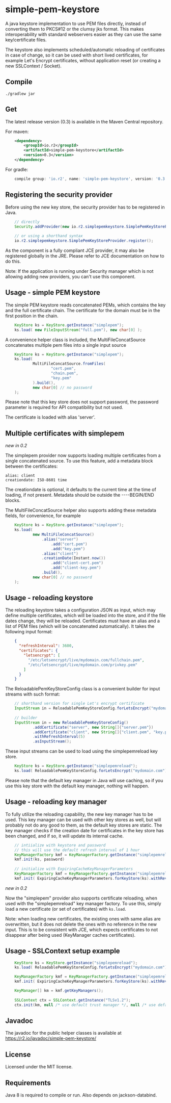 # simple-pem-keystore

A java keystore implementation to use PEM files directly, instead of converting them to PKCS#12 or the clumsy jks format. This makes interoperability with standard webservers easier as they can use the same key/certificate files.

The keystore also implements scheduled/automatic reloading of certificates in case of change, so it can be used with short lived certificates, for example Let's Encrypt certificates, without application reset (or creating a new SSLContext / Socket).
 
## Compile

```Shell
./gradlew jar
```

## Get

The latest release version (0.3) is available in the Maven Central repository.

For maven:

```xml
	<dependency>
	    <groupId>io.r2</groupId>
	    <artifactId>simple-pem-keystore</artifactId>
	    <version>0.3</version>
	</dependency>
```

For gradle:

```gradle
	compile group: 'io.r2', name: 'simple-pem-keystore', version: '0.3'
```

## Registering the security provider

Before using the new key store, the security provider has to be registered in Java.

```java
    // directly
    Security.addProvider(new io.r2.simplepemkeystore.SimplePemKeyStoreProvider());
    
    // or using a shorthand syntax
    io.r2.simplepemkeystore.SimplePemKeyStoreProvider.register();
```

As the component is a fully compliant JCE provider, it may also be registered globally in the JRE. Please refer to JCE documentation on how to do this.

Note: If the application is running under Security manager which is not allowing adding new providers, you can't use this component.

## Usage - simple PEM keystore

The simple PEM keystore reads concatenated PEMs, which contains the key and the full certificate chain. The certificate for the domain must be in the first position in the chain.

```java
    KeyStore ks = KeyStore.getInstance("simplepem");
    ks.load( new FileInputStream("full.pem"), new char[0] );
```

A convenience helper class is included, the MultiFileConcatSource concatenates multiple pem files into a single input source

```java
    KeyStore ks = KeyStore.getInstance("simplepem");
    ks.load(
            MultiFileConcatSource.fromFiles(
                    "cert.pem",
                    "chain.pem",
                    "key.pem"
            ).build(),
            new char[0] // no password
    );
```

Please note that this key store does not support password, the password parameter is required for API compatibility but not used.

The certificate is loaded with alias 'server'.

## Multiple certificates with simplepem

*new in 0.2*

The simplepem provider now supports loading multiple certificates from a single concatenated source. To use this feature, add a metadata block between the certificates:

```
alias: client
creationdate: ISO-8601 time
```

The creationdate is optional, it defaults to the current time at the time of loading, if not present. Metadata should be outside the ----BEGIN/END blocks.

The MultiFileConcatSource helper also supports adding these metadata fields, for convenience, for example

```java
    KeyStore ks = KeyStore.getInstance("simplepem");
    ks.load(
            new MultiFileConcatSource()
                .alias("server")
                    .add("cert.pem")
                    .add("key.pem")
                .alias("client")
                .creationDate(Instant.now())
                    .add("client-cert.pem")
                    .add("client-key.pem")
                .build(),
            new char[0] // no password
    );
```

## Usage - reloading keystore

The reloading keystore takes a configuration JSON as input, which may define multiple certificates, which will be loaded into the store, and if the file dates change, they will be reloaded. Certificates must have an alias and a list of PEM files (which will be concatenated automatically). It takes the following input format:

```JSON
    {
      "refreshInterval": 3600,
      "certificates": {
        "letsencrypt": [
          "/etc/letsencrypt/live/mydomain.com/fullchain.pem",
          "/etc/letsencrypt/live/mydomain.com/privkey.pem"
        ]
      }
    }
```

The ReloadablePemKeyStoreConfig class is a convenient builder for input streams with such format:

```java
    // shorthand version for single Let's encrypt certificate
    InputStream in = ReloadablePemKeyStoreConfig.forLetsEncrypt("mydomain.com").asInputStream()
    
    // builder
    InputStream in = new ReloadablePemKeyStoreConfig()
            .addCertificate("server", new String[]{"server.pem"})
            .addCertificate("client", new String[]{"client.pem", "key.pem"})
            .withRefreshInterval(5)
            .asInputStream();    
```

These input streams can be used to load using the simplepemreload key store.

``` java
    KeyStore ks = KeyStore.getInstance("simplepemreload");
    ks.load( ReloadablePemKeyStoreConfig.forLetsEncrypt("mydomain.com").withRefreshInterval(60).asInputStream() );
```

Please note that the default key manager in Java will use caching, so if you use this key store with the default key manager, nothing will happen.

## Usage - reloading key manager

To fully utilize the reloading capability, the new key manager has to be used. This key manager can be used with other key stores as well, but will probably not do any good to them, as the default key stores are static. The key manager checks if the creation date for certificates in the key store has been changed, and if so, it will update its internal cache. 

```java
    // intiialize with keystore and password
    // this will use the default refresh interval of 1 hour
    KeyManagerFactory kmf = KeyManagerFactory.getInstance("simplepemreload");
    kmf.init(ks, password)
    
    // initialize with ExpiringCacheKeyManagerParameters
    KeyManagerFactory kmf = KeyManagerFactory.getInstance("simplepemreload");
    kmf.init( ExpiringCacheKeyManagerParameters.forKeyStore(ks).withRevalidation(60) );
```

*new in 0.2*

Now the "simplepem" provider also supports certificate reloading, when used with the "simplepemreload" key manager factory. To use this, simply load a new certificate (or set of certificates) with `ks.load`.

Note: when loading new certificates, the existing ones with same alias are overwritten, but it does not delete the ones with no reference in the new input. This is to be consistent with JCE, which expects certificates to not disappear after being used (KeyManager caches certificates).

## Usage - SSLContext setup example

```java
    KeyStore ks = KeyStore.getInstance("simplepemreload");
    ks.load( ReloadablePemKeyStoreConfig.forLetsEncrypt("mydomain.com").withRefreshInterval(60).asInputStream(), new char[0]);

    KeyManagerFactory kmf = KeyManagerFactory.getInstance("simplepemreload");
    kmf.init( ExpiringCacheKeyManagerParameters.forKeyStore(ks).withRevalidation(60) );

    KeyManager[] km = kmf.getKeyManagers();
    
    SSLContext ctx = SSLContext.getInstance("TLSv1.2");
    ctx.init(km, null /* use default trust manager */, null /* use default secure random */);       
```

## Javadoc

The javadoc for the public helper classes is available at https://r2.io/javadoc/simple-pem-keystore/

## License

Licensed under the MIT license. 
 
## Requirements

Java 8 is required to compile or run.
Also depends on jackson-databind.

